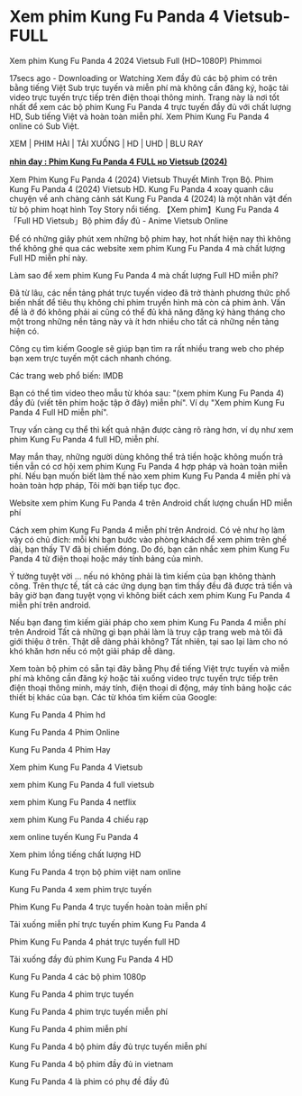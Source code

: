 <H1>Xem phim Kung Fu Panda 4 Vietsub-FULL</H1>

<p dir="auto">Xem phim Kung Fu Panda 4 2024 Vietsub Full (HD~1080P) Phimmoi</p>

<p dir="auto">17secs ago - Downloading or Watching Xem đầy đủ các bộ phim có trên bằng tiếng Việt Sub trực tuyến và miễn phí mà không cần đăng ký, hoặc tải video trực tuyến trực tiếp trên điện thoại thông minh. Trang này là nơi tốt nhất để xem các bộ phim Kung Fu Panda 4 trực tuyến đầy đủ với chất lượng HD, Sub tiếng Việt và hoàn toàn miễn phí. Xem Phim Kung Fu Panda 4 online có Sub Việt.</p>

 

<p dir="auto">XEM | PHIM HÀI | TẢI XUỐNG | HD | UHD | BLU RAY</p>

 

<p dir="auto"><strong><a href="https://t.co/zaTFiXN2qE" rel="nofollow">nhin đay : Phim Kung Fu Panda 4 FULL ʜᴅ Vietsub (2024)</a></strong></p>



<p dir="auto">Xem Phim Kung Fu Panda 4 (2024) Vietsub Thuyết Minh Trọn Bộ. Phim Kung Fu Panda 4 (2024) Vietsub HD. Kung Fu Panda 4 xoay quanh câu chuyện về anh chàng cảnh sát Kung Fu Panda 4 (2024) là một nhân vật đến từ bộ phim hoạt hình Toy Story nổi tiếng. 【Xem phim】Kung Fu Panda 4 「Full HD Vietsub」Bộ phim đầy đủ - Anime Vietsub Online</p>
<p dir="auto">Để có những giây phút xem những bộ phim hay, hot nhất hiện nay thì không thể không ghé qua các website xem phim Kung Fu Panda 4 mà chất lượng Full HD miễn phí này.</p>
<p dir="auto">Làm sao để xem phim Kung Fu Panda 4 mà chất lượng Full HD miễn phí?</p>
<p dir="auto">Đã từ lâu, các nền tảng phát trực tuyến video đã trở thành phương thức phổ biến nhất để tiêu thụ không chỉ phim truyền hình mà còn cả phim ảnh. Vấn đề là ở đó không phải ai cũng có thể đủ khả năng đăng ký hàng tháng cho một trong những nền tảng này và ít hơn nhiều cho tất cả những nền tảng hiện có.</p>
<p dir="auto">Công cụ tìm kiếm Google sẽ giúp bạn tìm ra rất nhiều trang web cho phép bạn xem trực tuyến một cách nhanh chóng.</p>
<p dir="auto">Các trang web phổ biến: IMDB</p>
<p dir="auto">Bạn có thể tìm video theo mẫu từ khóa sau: "(xem phim Kung Fu Panda 4) đầy đủ (viết tên phim hoặc tập ở đây) miễn phí". Ví dụ "Xem phim Kung Fu Panda 4 Full HD miễn phí".</p>
<p dir="auto">Truy vấn càng cụ thể thì kết quả nhận được càng rõ ràng hơn, ví dụ như xem phim Kung Fu Panda 4 full HD, miễn phí.</p>
<p dir="auto">May mắn thay, những người dùng không thể trả tiền hoặc không muốn trả tiền vẫn có cơ hội xem phim Kung Fu Panda 4 hợp pháp và hoàn toàn miễn phí. Nếu bạn muốn biết làm thế nào xem phim Kung Fu Panda 4 miễn phí và hoàn toàn hợp pháp, Tôi mời bạn tiếp tục đọc.</p>
<p dir="auto">Website xem phim Kung Fu Panda 4 trên Android chất lượng chuẩn HD miễn phí</p>
<p dir="auto">Cách xem phim Kung Fu Panda 4 miễn phí trên Android. Có vẻ như họ làm vậy có chủ đích: mỗi khi bạn bước vào phòng khách để xem phim trên ghế dài, bạn thấy TV đã bị chiếm đóng. Do đó, bạn cân nhắc xem phim Kung Fu Panda 4 từ điện thoại hoặc máy tính bảng của mình.</p>
<p dir="auto">Ý tưởng tuyệt vời ... nếu nó không phải là tìm kiếm của bạn không thành công. Trên thực tế, tất cả các ứng dụng bạn tìm thấy đều đã được trả tiền và bây giờ bạn đang tuyệt vọng vì không biết cách xem phim Kung Fu Panda 4 miễn phí trên android.</p>
<p dir="auto">Nếu bạn đang tìm kiếm giải pháp cho xem phim Kung Fu Panda 4 miễn phí trên Android Tất cả những gì bạn phải làm là truy cập trang web mà tôi đã giới thiệu ở trên. Thật dễ dàng phải không? Tất nhiên, tại sao lại làm cho nó khó khăn hơn nếu có một giải pháp dễ dàng.</p>
<p dir="auto">Xem toàn bộ phim có sẵn tại đây bằng Phụ đề tiếng Việt trực tuyến và miễn phí mà không cần đăng ký hoặc tải xuống video trực tuyến trực tiếp trên điện thoại thông minh, máy tính, điện thoại di động, máy tính bảng hoặc các thiết bị khác của bạn. Các từ khóa tìm kiếm của Google:</p>
<p dir="auto">Kung Fu Panda 4 Phim hd</p>
<p dir="auto">Kung Fu Panda 4 Phim Online</p>
<p dir="auto">Kung Fu Panda 4 Phim Hay</p>
<p dir="auto">Xem phim Kung Fu Panda 4 Vietsub</p>
<p dir="auto">xem phim Kung Fu Panda 4 full vietsub</p>
<p dir="auto">xem phim Kung Fu Panda 4 netflix</p>
<p dir="auto">xem phim Kung Fu Panda 4 chiếu rạp</p>
<p dir="auto">xem online tuyến Kung Fu Panda 4</p>
<p dir="auto">Xem phim lồng tiếng chất lượng HD</p>
<p dir="auto">Kung Fu Panda 4 trọn bộ phim việt nam online</p>
<p dir="auto">Kung Fu Panda 4 xem phim trực tuyến</p>
<p dir="auto">Phim Kung Fu Panda 4 trực tuyến hoàn toàn miễn phí</p>
<p dir="auto">Tải xuống miễn phí trực tuyến phim Kung Fu Panda 4</p>
<p dir="auto">Phim Kung Fu Panda 4 phát trực tuyến full HD</p>
<p dir="auto">Tải xuống đầy đủ phim Kung Fu Panda 4 HD</p>
<p dir="auto">Kung Fu Panda 4 các bộ phim 1080p</p>
<p dir="auto">Kung Fu Panda 4 phim trực tuyến</p>
<p dir="auto">Kung Fu Panda 4 phim trực tuyến miễn phí</p>
<p dir="auto">Kung Fu Panda 4 phim miễn phí</p>
<p dir="auto">Kung Fu Panda 4 bộ phim đầy đủ trực tuyến miễn phí</p>
<p dir="auto">Kung Fu Panda 4 bộ phim đầy đủ in vietnam</p>
<p dir="auto">Kung Fu Panda 4 là phim có phụ đề đầy đủ</p>

